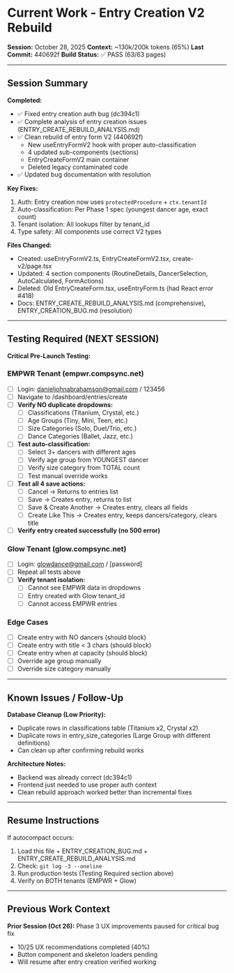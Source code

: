 # Current Work - Entry Creation V2 Rebuild

**Session:** October 28, 2025
**Context:** ~130k/200k tokens (65%)
**Last Commit:** 440692f
**Build Status:** ✅ PASS (63/63 pages)

---

## Session Summary

**Completed:**
- ✅ Fixed entry creation auth bug (dc394c1)
- ✅ Complete analysis of entry creation issues (ENTRY_CREATE_REBUILD_ANALYSIS.md)
- ✅ Clean rebuild of entry form V2 (440692f)
  - New useEntryFormV2 hook with proper auto-classification
  - 4 updated sub-components (sections)
  - EntryCreateFormV2 main container
  - Deleted legacy contaminated code
- ✅ Updated bug documentation with resolution

**Key Fixes:**
1. Auth: Entry creation now uses `protectedProcedure` + `ctx.tenantId`
2. Auto-classification: Per Phase 1 spec (youngest dancer age, exact count)
3. Tenant isolation: All lookups filter by tenant_id
4. Type safety: All components use correct V2 types

**Files Changed:**
- Created: useEntryFormV2.ts, EntryCreateFormV2.tsx, create-v2/page.tsx
- Updated: 4 section components (RoutineDetails, DancerSelection, AutoCalculated, FormActions)
- Deleted: Old EntryCreateForm.tsx, useEntryForm.ts (had React error #418)
- Docs: ENTRY_CREATE_REBUILD_ANALYSIS.md (comprehensive), ENTRY_CREATION_BUG.md (resolution)

---

## Testing Required (NEXT SESSION)

**Critical Pre-Launch Testing:**

### EMPWR Tenant (empwr.compsync.net)
- [ ] Login: danieljohnabrahamson@gmail.com / 123456
- [ ] Navigate to /dashboard/entries/create
- [ ] **Verify NO duplicate dropdowns:**
  - [ ] Classifications (Titanium, Crystal, etc.)
  - [ ] Age Groups (Tiny, Mini, Teen, etc.)
  - [ ] Size Categories (Solo, Duet/Trio, etc.)
  - [ ] Dance Categories (Ballet, Jazz, etc.)
- [ ] **Test auto-classification:**
  - [ ] Select 3+ dancers with different ages
  - [ ] Verify age group from YOUNGEST dancer
  - [ ] Verify size category from TOTAL count
  - [ ] Test manual override works
- [ ] **Test all 4 save actions:**
  - [ ] Cancel → Returns to entries list
  - [ ] Save → Creates entry, returns to list
  - [ ] Save & Create Another → Creates entry, clears all fields
  - [ ] Create Like This → Creates entry, keeps dancers/category, clears title
- [ ] **Verify entry created successfully (no 500 error)**

### Glow Tenant (glow.compsync.net)
- [ ] Login: glowdance@gmail.com / [password]
- [ ] Repeat all tests above
- [ ] **Verify tenant isolation:**
  - [ ] Cannot see EMPWR data in dropdowns
  - [ ] Entry created with Glow tenant_id
  - [ ] Cannot access EMPWR entries

### Edge Cases
- [ ] Create entry with NO dancers (should block)
- [ ] Create entry with title < 3 chars (should block)
- [ ] Create entry when at capacity (should block)
- [ ] Override age group manually
- [ ] Override size category manually

---

## Known Issues / Follow-Up

**Database Cleanup (Low Priority):**
- Duplicate rows in classifications table (Titanium x2, Crystal x2)
- Duplicate rows in entry_size_categories (Large Group with different definitions)
- Can clean up after confirming rebuild works

**Architecture Notes:**
- Backend was already correct (dc394c1)
- Frontend just needed to use proper auth context
- Clean rebuild approach worked better than incremental fixes

---

## Resume Instructions

If autocompact occurs:
1. Load this file + ENTRY_CREATION_BUG.md + ENTRY_CREATE_REBUILD_ANALYSIS.md
2. Check: `git log -3 --oneline`
3. Run production tests (Testing Required section above)
4. Verify on BOTH tenants (EMPWR + Glow)

---

## Previous Work Context

**Prior Session (Oct 26):** Phase 3 UX improvements paused for critical bug fix
- 10/25 UX recommendations completed (40%)
- Button component and skeleton loaders pending
- Will resume after entry creation verified working
